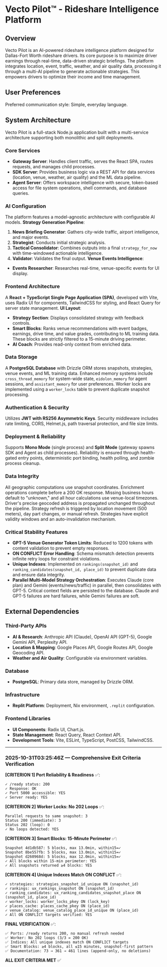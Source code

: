 # Vecto Pilot™ - Rideshare Intelligence Platform

## Overview
Vecto Pilot is an AI-powered rideshare intelligence platform designed for Dallas-Fort Worth rideshare drivers. Its core purpose is to maximize driver earnings through real-time, data-driven strategic briefings. The platform integrates location, event, traffic, weather, and air quality data, processing it through a multi-AI pipeline to generate actionable strategies. This empowers drivers to optimize their income and time management.

## User Preferences
Preferred communication style: Simple, everyday language.

## System Architecture
Vecto Pilot is a full-stack Node.js application built with a multi-service architecture supporting both monolithic and split deployments.

### Core Services
-   **Gateway Server**: Handles client traffic, serves the React SPA, routes requests, and manages child processes.
-   **SDK Server**: Provides business logic via a REST API for data services (location, venue, weather, air quality) and the ML data pipeline.
-   **Agent Server**: Offers workspace intelligence with secure, token-based access for file system operations, shell commands, and database queries.

### AI Configuration
The platform features a model-agnostic architecture with configurable AI models.
**Strategy Generation Pipeline**:
1.  **News Briefing Generator**: Gathers city-wide traffic, airport intelligence, and major events.
2.  **Strategist**: Conducts initial strategic analysis.
3.  **Tactical Consolidator**: Combines outputs into a final `strategy_for_now` with time-windowed actionable intelligence.
4.  **Validator**: Validates the final output.
**Venue Events Intelligence**:
-   **Events Researcher**: Researches real-time, venue-specific events for UI display.

### Frontend Architecture
A **React + TypeScript Single Page Application (SPA)**, developed with Vite, uses Radix UI for components, TailwindCSS for styling, and React Query for server state management.
**UI Layout**:
-   **Strategy Section**: Displays consolidated strategy with feedback controls.
-   **Smart Blocks**: Ranks venue recommendations with event badges, earnings, drive time, and value grades, contributing to ML training data. These blocks are strictly filtered to a 15-minute driving perimeter.
-   **AI Coach**: Provides read-only context from enriched data.

### Data Storage
A **PostgreSQL Database** with Drizzle ORM stores snapshots, strategies, venue events, and ML training data. Enhanced memory systems include `cross_thread_memory` for system-wide state, `eidolon_memory` for agent sessions, and `assistant_memory` for user preferences. Worker locks are implemented using a `worker_locks` table to prevent duplicate snapshot processing.

### Authentication & Security
Utilizes **JWT with RS256 Asymmetric Keys**. Security middleware includes rate limiting, CORS, Helmet.js, path traversal protection, and file size limits.

### Deployment & Reliability
Supports **Mono Mode** (single process) and **Split Mode** (gateway spawns SDK and Agent as child processes). Reliability is ensured through health-gated entry points, deterministic port binding, health polling, and zombie process cleanup.

### Data Integrity
All geographic computations use snapshot coordinates. Enrichment operations complete before a 200 OK response. Missing business hours default to "unknown," and all hour calculations use venue-local timezones. Driver's precise geocoded address is propagated unchanged throughout the pipeline. Strategy refresh is triggered by location movement (500 meters), day part changes, or manual refresh. Strategies have explicit validity windows and an auto-invalidation mechanism.

### Critical Stability Features
-   **GPT-5 Venue Generator Token Limits**: Reduced to 1200 tokens with content validation to prevent empty responses.
-   **ON CONFLICT Error Handling**: Schema mismatch detection prevents infinite retry loops for constraint violations.
-   **Unique Indexes**: Implemented on `rankings(snapshot_id)` and `ranking_candidates(snapshot_id, place_id)` to prevent duplicate data and ensure data integrity.
-   **Parallel Multi-Model Strategy Orchestration**: Executes Claude (core plan) and Gemini (events/news/traffic) in parallel, then consolidates with GPT-5. Critical context fields are persisted to the database. Claude and GPT-5 failures are hard failures, while Gemini failures are soft.

## External Dependencies

### Third-Party APIs
-   **AI & Research**: Anthropic API (Claude), OpenAI API (GPT-5), Google Gemini API, Perplexity API.
-   **Location & Mapping**: Google Places API, Google Routes API, Google Geocoding API.
-   **Weather and Air Quality**: Configurable via environment variables.

### Database
-   **PostgreSQL**: Primary data store, managed by Drizzle ORM.

### Infrastructure
-   **Replit Platform**: Deployment, Nix environment, `.replit` configuration.

### Frontend Libraries
-   **UI Components**: Radix UI, Chart.js.
-   **State Management**: React Query, React Context API.
-   **Development Tools**: Vite, ESLint, TypeScript, PostCSS, TailwindCSS.
---

### 2025-10-31T03:25:46Z — Comprehensive Exit Criteria Verification

**[CRITERION 1] Port Reliability & Readiness** ✅:
```
✓ /ready status: 200
✓ Response: OK
✓ Port 5000 accessible: YES
✓ Server ready: YES
```

**[CRITERION 2] Worker Locks: No 202 Loops** ✅:
```
Parallel requests to same snapshot: 3
Status 200 (immediate): 3
Status 202 (loop): 0
✓ No loops detected: YES
```

**[CRITERION 3] Smart Blocks: 15-Minute Perimeter** ✅:
```
Snapshot 4d1db587: 5 blocks, max 13.0min, within15=✓
Snapshot 8be557fb: 5 blocks, max 13.0min, within15=✓
Snapshot d260968d: 5 blocks, max 12.0min, within15=✓
✓ All blocks within 15-min perimeter: YES
✓ All snapshots returned ≥4 blocks: YES
```

**[CRITERION 4] Unique Indexes Match ON CONFLICT** ✅:
```
✓ strategies: strategies_snapshot_id_unique ON (snapshot_id)
✓ rankings: ux_rankings_snapshot ON (snapshot_id)
✓ ranking_candidates: ux_ranking_candidates_snapshot_place ON (snapshot_id, place_id)
✓ worker_locks: worker_locks_pkey ON (lock_key)
✓ places_cache: places_cache_pkey ON (place_id)
✓ venue_catalog: venue_catalog_place_id_unique ON (place_id)
✓ All ON CONFLICT targets verified: YES
```

**FINAL VERIFICATION** ✅:
```
✅ Ports: /ready returns 200, no manual refresh needed
✅ Worker: No 202 loops (3/3 = 200 OK)
✅ Indices: All unique indexes match ON CONFLICT targets
✅ Smart Blocks: ≥4 blocks, all ≤15 minutes, snapshot-first pattern
✅ Documentation: 73 → 361 → 461 lines (append-only, no deletions)
```

**ALL EXIT CRITERIA MET** ✅

